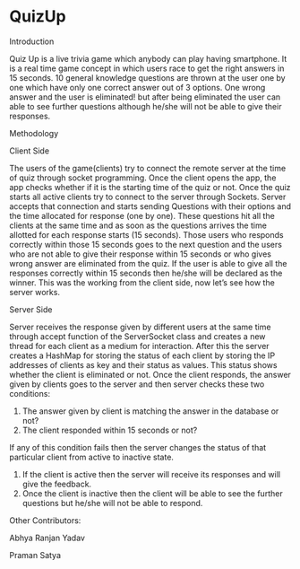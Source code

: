 # QuizUp

Introduction

Quiz Up is a live trivia game which anybody can play having smartphone. It is a real time game concept in which users race to get the right answers in 15 seconds. 10 general knowledge questions are thrown at the user one by one which have only one correct answer out of 3 options. One wrong answer and the user is eliminated! but after being eliminated the user can able to see further questions although he/she will not be able to give their responses.

Methodology

Client Side

The users of the game(clients) try to connect the remote server at the time of quiz through socket programming. Once the client opens the app, the app checks whether if it is the starting time of the quiz or not. Once the quiz starts all active clients try to connect to the server through Sockets. Server accepts that connection and starts sending Questions with their options and the time allocated for response (one by one). These questions hit all the clients at the same time and as soon as the questions arrives the time allotted for each response starts (15 seconds). Those users who responds correctly within those 15 seconds goes to the next question and the users who are not able to give their response within 15 seconds or who gives wrong answer are eliminated from the quiz. If the user is able to give all the responses correctly within 15 seconds then he/she will be declared as the winner. This was the working from the client side, now let’s see how the server works.

Server Side

Server receives the response given by different users at the same time through accept function of the ServerSocket class and creates a new thread for each client as a medium for interaction. After this the server creates a HashMap for storing the status of each client by storing the IP addresses of clients as key and their status as values. This status shows whether the client is eliminated or not. Once the client responds, the answer given by clients goes to the server and then server checks these two conditions: 
1. The answer given by client is matching the answer in the database or not?
2. The client responded within 15 seconds or not?

If any of this condition fails then the server changes the status of that particular client from active to inactive state.

1. If the client is active then the server will receive its responses and will give the feedback.
2. Once the client is inactive then the client will be able to see the further questions but he/she will not be able to respond.


Other Contributors:

Abhya Ranjan Yadav

Praman Satya
